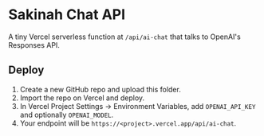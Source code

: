 # Sakinah Chat API

A tiny Vercel serverless function at `/api/ai-chat` that talks to OpenAI's Responses API.

## Deploy
1) Create a new GitHub repo and upload this folder.
2) Import the repo on Vercel and deploy.
3) In Vercel Project Settings → Environment Variables, add `OPENAI_API_KEY` and optionally `OPENAI_MODEL`.
4) Your endpoint will be `https://<project>.vercel.app/api/ai-chat`.

